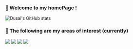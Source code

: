 ### 🥳 Welcome to my homePage !
![Dusai's GitHub stats](https://github-readme-stats.vercel.app/api?username=)

### 📖 The following are my areas of interest (currently)
<div>
  <img src="https://img.shields.io/badge/Java-red">
  <img src="https://img.shields.io/badge/iOS-Swift-blue">
   <img src="https://img.shields.io/badge/Mechine Learning-green">
  <img src="https://img.shields.io/badge/Deep Learning-NLP-violet">
 
</div>

